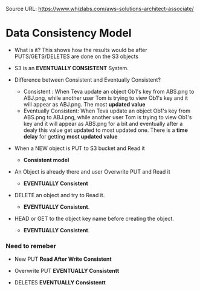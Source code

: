 Source URL: https://www.whizlabs.com/aws-solutions-architect-associate/

# Data Consistency Model

* What is it? This shows how the results would be after PUTS/GETS/DELETES are done on the S3 objects

* S3 is an **EVENTUALLY CONSISTENT** System.

* Difference between Consistent and Eventually Consistent?
    - Consistent : When Teva update an object Ob1's key from ABS.png to ABJ.png, while another user Tom is trying to view Ob1's key and it will appear as ABJ.png. The most **updated value**
    - Eventually Consistent: When Teva update an object Ob1's key from ABS.png to ABJ.png, while another user Tom is trying to view Ob1's key and it will appear as ABS.png for a bit and eventually after a dealy this value get updated to most updated one. 
      There is a **time delay** for getting **most updated value**
      
* When a NEW object is PUT to S3 bucket and Read it 
    - **Consistent model**
    
 * An Object is already there and user Overwrite PUT and Read it
    - **EVENTUALLY Consistent**
    
 * DELETE an object and try to Read it. 
    - **EVENTUALLY Consistent**.
 
 * HEAD or GET to the object key name before creating the object.
     - **EVENTUALLY Consistent**.
     
 ### Need to remeber
 
 * New PUT **Read After Write Consistent**
 
 * Overwrite PUT **EVENTUALLY Consistentt**
  
 * DELETES  **EVENTUALLY Consistentt**
